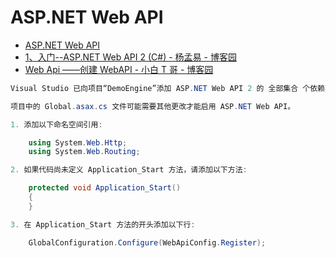 # ASP.NET Web API

- [ASP.NET Web API](<https://docs.microsoft.com/en-us/previous-versions/aspnet/hh833994(v=vs.108)>)
- [1、入门--ASP.NET Web API 2 (C#) - 杨孟易 - 博客园](https://www.cnblogs.com/yangmengyi/p/4233971.html)
- [Web Api ——创建 WebAPI - 小白 T 哥 - 博客园](https://www.cnblogs.com/xtblog/p/8099382.html)

```c#
Visual Studio 已向项目“DemoEngine”添加 ASP.NET Web API 2 的 全部集合 个依赖项。

项目中的 Global.asax.cs 文件可能需要其他更改才能启用 ASP.NET Web API。

1. 添加以下命名空间引用:

    using System.Web.Http;
    using System.Web.Routing;

2. 如果代码尚未定义 Application_Start 方法，请添加以下方法:

    protected void Application_Start()
    {
    }

3. 在 Application_Start 方法的开头添加以下行:

    GlobalConfiguration.Configure(WebApiConfig.Register);
```
